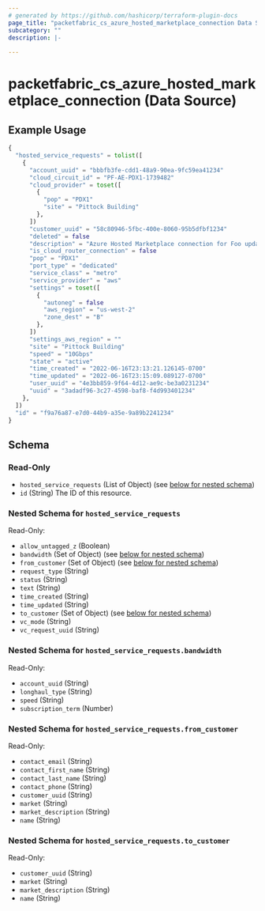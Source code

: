 ```yaml
---
# generated by https://github.com/hashicorp/terraform-plugin-docs
page_title: "packetfabric_cs_azure_hosted_marketplace_connection Data Source - terraform-provider-packetfabric"
subcategory: ""
description: |-
  
---
```


# packetfabric_cs_azure_hosted_marketplace_connection (Data Source)


## Example Usage

```terraform
{
  "hosted_service_requests" = tolist([
    {
      "account_uuid" = "bbbfb3fe-cdd1-48a9-90ea-9fc59ea41234"
      "cloud_circuit_id" = "PF-AE-PDX1-1739482"
      "cloud_provider" = toset([
        {
          "pop" = "PDX1"
          "site" = "Pittock Building"
        },
      ])
      "customer_uuid" = "58c80946-5fbc-400e-8060-95b5dfbf1234"
      "deleted" = false
      "description" = "Azure Hosted Marketplace connection for Foo update"
      "is_cloud_router_connection" = false
      "pop" = "PDX1"
      "port_type" = "dedicated"
      "service_class" = "metro"
      "service_provider" = "aws"
      "settings" = toset([
        {
          "autoneg" = false
          "aws_region" = "us-west-2"
          "zone_dest" = "B"
        },
      ])
      "settings_aws_region" = ""
      "site" = "Pittock Building"
      "speed" = "10Gbps"
      "state" = "active"
      "time_created" = "2022-06-16T23:13:21.126145-0700"
      "time_updated" = "2022-06-16T23:15:09.089127-0700"
      "user_uuid" = "4e3bb859-9f64-4d12-ae9c-be3a0231234"
      "uuid" = "3adadf96-3c27-4598-baf8-f4d993401234"
    },
  ])
  "id" = "f9a76a87-e7d0-44b9-a35e-9a89b2241234"
}
```

<!-- schema generated by tfplugindocs -->
## Schema

### Read-Only

- `hosted_service_requests` (List of Object) (see [below for nested schema](#nestedatt--hosted_service_requests))
- `id` (String) The ID of this resource.

<a id="nestedatt--hosted_service_requests"></a>
### Nested Schema for `hosted_service_requests`

Read-Only:

- `allow_untagged_z` (Boolean)
- `bandwidth` (Set of Object) (see [below for nested schema](#nestedobjatt--hosted_service_requests--bandwidth))
- `from_customer` (Set of Object) (see [below for nested schema](#nestedobjatt--hosted_service_requests--from_customer))
- `request_type` (String)
- `status` (String)
- `text` (String)
- `time_created` (String)
- `time_updated` (String)
- `to_customer` (Set of Object) (see [below for nested schema](#nestedobjatt--hosted_service_requests--to_customer))
- `vc_mode` (String)
- `vc_request_uuid` (String)

<a id="nestedobjatt--hosted_service_requests--bandwidth"></a>
### Nested Schema for `hosted_service_requests.bandwidth`

Read-Only:

- `account_uuid` (String)
- `longhaul_type` (String)
- `speed` (String)
- `subscription_term` (Number)


<a id="nestedobjatt--hosted_service_requests--from_customer"></a>
### Nested Schema for `hosted_service_requests.from_customer`

Read-Only:

- `contact_email` (String)
- `contact_first_name` (String)
- `contact_last_name` (String)
- `contact_phone` (String)
- `customer_uuid` (String)
- `market` (String)
- `market_description` (String)
- `name` (String)


<a id="nestedobjatt--hosted_service_requests--to_customer"></a>
### Nested Schema for `hosted_service_requests.to_customer`

Read-Only:

- `customer_uuid` (String)
- `market` (String)
- `market_description` (String)
- `name` (String)



